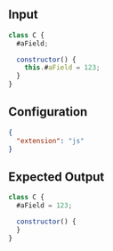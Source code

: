 
## Input
```javascript input
class C {
  #aField;

  constructor() {
    this.#aField = 123;
  }
}
```

## Configuration
```json configuration
{
  "extension": "js"
}
```

## Expected Output
```javascript expected output
class C {
  #aField = 123;

  constructor() {
  }
}
```
